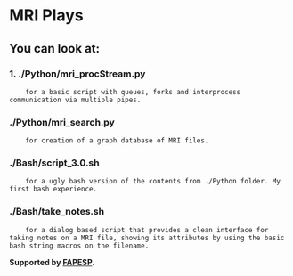 # MRI Plays
## You can look at: 
### 1. ./Python/mri_procStream.py 
 		for a basic script with queues, forks and interprocess communication via multiple pipes.
### ./Python/mri_search.py 
 		for creation of a graph database of MRI files.
### ./Bash/script_3.0.sh
 		for a ugly bash version of the contents from ./Python folder. My first bash experience.
### ./Bash/take_notes.sh
 		for a dialog based script that provides a clean interface for taking notes on a MRI file, showing its attributes by using the basic bash string macros on the filename.


**Supported by [FAPESP](http://www.fapesp.br/).**
